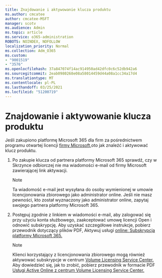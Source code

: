 ```yaml
---
title: Znajdowanie i aktywowanie klucza produktu
ms.author: cmcatee
author: cmcatee-MSFT
manager: scotv
ms.audience: Admin
ms.topic: article
ms.service: o365-administration
ROBOTS: NOINDEX, NOFOLLOW
localization_priority: Normal
ms.collection: Adm_O365
ms.custom:
- "9001519"
- "3576"
ms.openlocfilehash: 37a847074f14ac914950ad42dfc0c6c52db942a6
ms.sourcegitcommit: 2eab0980268e08a58014459d44a08a1cc34a17d4
ms.translationtype: MT
ms.contentlocale: pl-PL
ms.lasthandoff: 03/25/2021
ms.locfileid: "51200719"
---
```

# <a name="find-and-activate-my-product-key"></a>Znajdowanie i aktywowanie klucza produktu

Jeśli zakupiono platformę Microsoft 365 dla firm za pośrednictwem programu otwartej licencji [firmy Microsoft,](https://go.microsoft.com/fwlink/p/?LinkID=613298)oto jak znaleźć i aktywować klucz produktu.

1. Po zakupie klucza od partnera platformy Microsoft 365 sprawdź, czy w Skrzynce odbiorczej nie ma wiadomości e-mail od firmy Microsoft zawierającej link aktywacji.

    > [!NOTE]
    > Ta wiadomość e-mail jest wysyłana do osoby wymienionej w umowie licencjonowania zbiorowego jako administrator online. Jeśli nie masz pewności, kto został wyznaczony jako administrator online, zapytaj swojego partnera platformy Microsoft 365.
1. Postępuj zgodnie z linkiem w wiadomości e-mail, aby zalogować się przy użyciu konta służbowego, zaakceptować umowę licencji Open i odnowić subskrypcję. Aby uzyskać szczegółowe instrukcje, pobierz przewodnik dotyczący plików PDF, Aktywuj usługi [online: Subskrypcja platformy Microsoft 365.](https://go.microsoft.com/fwlink/p/?LinkId=618100)

    > [!NOTE]
    > Klienci korzystający z licencjonowania zbiorowego mogą również aktywować subskrypcje w centrum [Volume Licensing Service Center.](https://go.microsoft.com/fwlink/p/?LinkID=282016) Aby dowiedzieć się, jak to zrobić, pobierz przewodnik w formacie PDF [Usługi Active Online z centrum Volume Licensing Service Center.](https://go.microsoft.com/fwlink/p/?LinkId=618096)